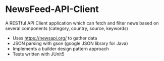 # NewsFeed-API-Client
A RESTful API Client application which can fetch and filter news based on several components (category, country, source, keywords)
* Uses https://newsapi.org/ to gather data
* JSON parsing with gson (google JSON library for Java)
* Implements a builder design pattern approach
* Tests written with JUnit5
